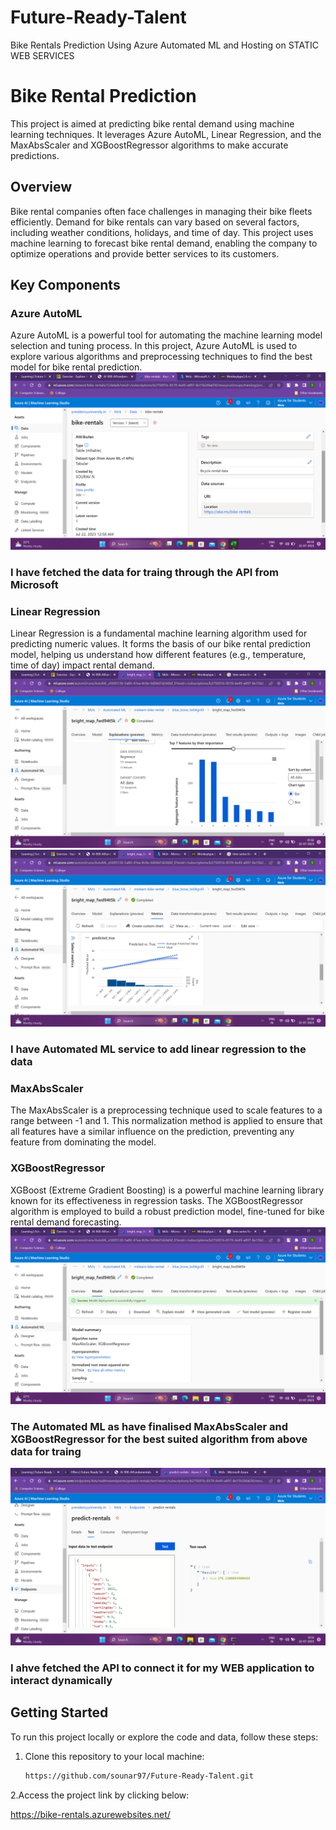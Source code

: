 # Future-Ready-Talent
Bike Rentals Prediction Using Azure Automated ML and Hosting on STATIC WEB SERVICES
# Bike Rental Prediction

This project is aimed at predicting bike rental demand using machine learning techniques. It leverages Azure AutoML, Linear Regression, and the MaxAbsScaler and XGBoostRegressor algorithms to make accurate predictions.

## Overview

Bike rental companies often face challenges in managing their bike fleets efficiently. Demand for bike rentals can vary based on several factors, including weather conditions, holidays, and time of day. This project uses machine learning to forecast bike rental demand, enabling the company to optimize operations and provide better services to its customers.

## Key Components

### Azure AutoML

Azure AutoML is a powerful tool for automating the machine learning model selection and tuning process. In this project, Azure AutoML is used to explore various algorithms and preprocessing techniques to find the best model for bike rental prediction.
![I have fetched the data for traing through the API from Microsoft ](https://github.com/sounar97/Future-Ready-Talent/blob/3cecb4481f0ff6475f4657562a13c0a071288008/Screenshot%202023-07-22%20005940.png)

### I have fetched the data for traing through the API from Microsoft

### Linear Regression

Linear Regression is a fundamental machine learning algorithm used for predicting numeric values. It forms the basis of our bike rental prediction model, helping us understand how different features (e.g., temperature, time of day) impact rental demand.
![Alt Text](https://github.com/sounar97/Future-Ready-Talent/blob/b54c2bfee84123c4d556ad6f4a6c90625fd6184e/Screenshot%202023-07-22%20013227.png)
![Alt Text](https://github.com/sounar97/Future-Ready-Talent/blob/b54c2bfee84123c4d556ad6f4a6c90625fd6184e/Screenshot%202023-07-22%20013010.png)
### I have Automated ML service to add linear regression to the data


### MaxAbsScaler

The MaxAbsScaler is a preprocessing technique used to scale features to a range between -1 and 1. This normalization method is applied to ensure that all features have a similar influence on the prediction, preventing any feature from dominating the model.

### XGBoostRegressor

XGBoost (Extreme Gradient Boosting) is a powerful machine learning library known for its effectiveness in regression tasks. The XGBoostRegressor algorithm is employed to build a robust prediction model, fine-tuned for bike rental demand forecasting.
![Alt Text](https://github.com/sounar97/Future-Ready-Talent/blob/b54c2bfee84123c4d556ad6f4a6c90625fd6184e/Screenshot%202023-07-22%20013455.png)

### The Automated ML as have finalised MaxAbsScaler and XGBoostRegressor for the best suited algorithm from above data for traing

![Alt Text](https://github.com/sounar97/Future-Ready-Talent/blob/b54c2bfee84123c4d556ad6f4a6c90625fd6184e/Screenshot%202023-07-22%20015119.png)

### I ahve fetched the API to connect it for my WEB application to interact dynamically

## Getting Started

To run this project locally or explore the code and data, follow these steps:

1. Clone this repository to your local machine:

   ```bash
   https://github.com/sounar97/Future-Ready-Talent.git

2.Access the project link by clicking below:

  https://bike-rentals.azurewebsites.net/
